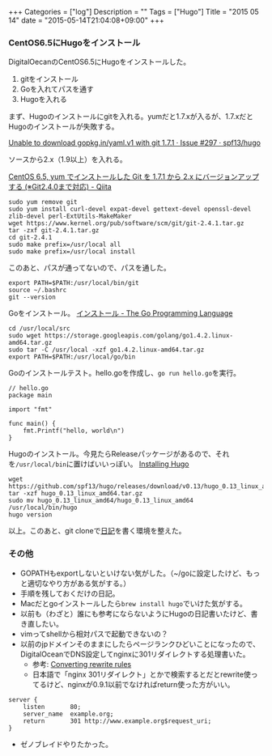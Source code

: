 +++
Categories = ["log"]
Description = ""
Tags = ["Hugo"]
Title = "2015 05 14"
date = "2015-05-14T21:04:08+09:00"
+++

### CentOS6.5にHugoをインストール
DigitalOecanのCentOS6.5にHugoをインストールした。

1. gitをインストール
2. Goを入れてパスを通す
3. Hugoを入れる

まず、Hugoのインストールにgitを入れる。yumだと1.7.xが入るが、1.7.xだとHugoのインストールが失敗する。

[Unable to download gopkg.in/yaml.v1 with git 1.7.1 · Issue #297 · spf13/hugo](https://github.com/spf13/hugo/issues/297)

ソースから2.x（1.9以上）を入れる。

[CentOS 6.5, yum でインストールした Git を 1.7.1 から 2.x にバージョンアップする (※Git2.4.0まで対応) - Qiita](http://qiita.com/sirone/items/2e233ab9697a030f1335)

```
sudo yum remove git
sudo yum install curl-devel expat-devel gettext-devel openssl-devel zlib-devel perl-ExtUtils-MakeMaker
wget https://www.kernel.org/pub/software/scm/git/git-2.4.1.tar.gz
tar -zxf git-2.4.1.tar.gz
cd git-2.4.1
sudo make prefix=/usr/local all
sudo make prefix=/usr/local install
```

このあと、パスが通ってないので、パスを通した。

```
export PATH=$PATH:/usr/local/bin/git
source ~/.bashrc
git --version
```

Goをインストール。
[インストール - The Go Programming Language](http://golang-jp.org/doc/install)

```
cd /usr/local/src
sudo wget https://storage.googleapis.com/golang/go1.4.2.linux-amd64.tar.gz
sudo tar -C /usr/local -xzf go1.4.2.linux-amd64.tar.gz
export PATH=$PATH:/usr/local/go/bin
```

Goのインストールテスト。hello.goを作成し、`go run hello.go`を実行。

```
// hello.go
package main

import "fmt"

func main() {
    fmt.Printf("hello, world\n")
}
```

Hugoのインストール。今見たらReleaseパッケージがあるので、それを`/usr/local/bin`に置けばいいっぽい。
[Installing Hugo](http://gohugo.io/overview/installing/)

```
wget https://github.com/spf13/hugo/releases/download/v0.13/hugo_0.13_linux_amd64.tar.gz
tar -xzf hugo_0.13_linux_amd64.tar.gz
sudo mv hugo_0.13_linux_amd64/hugo_0.13_linux_amd64 /usr/local/bin/hugo
hugo version
```

以上。このあと、git cloneで[日記](https://github.com/deprode/log)を書く環境を整えた。

### その他
* GOPATHもexportしないといけない気がした。（~/goに設定したけど、もっと適切なやり方がある気がする。）
* 手順を残しておくだけの日記。
* Macだとgoインストールしたら`brew install hugo`でいけた気がする。
* 以前も（わざと）誰にも参考にならないようにHugoの日記書いたけど、書き直したい。
* vimってshellから相対パスで起動できないの？
* 以前のjpドメインそのままにしたらページランクひどいことになったので、DigitalOceanでDNS設定してnginxに301リダイレクトする処理書いた。
	* 参考: [Converting rewrite rules](http://nginx.org/en/docs/http/converting_rewrite_rules.html)
	* 日本語で「nginx 301リダイレクト」とかで検索するとだとrewrite使ってるけど、nginxが0.9.1以前でなければreturn使った方がいい。

```
server {
    listen       80;
    server_name  example.org;
    return       301 http://www.example.org$request_uri;
}
```

* ゼノブレイドやりたかった。